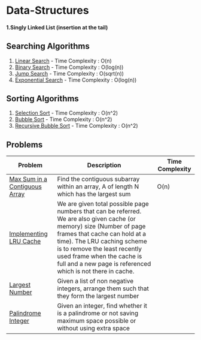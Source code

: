 # Data-Structures
<h4>1.Singly Linked List (insertion at the tail)</h4>

## Searching Algorithms
1. [Linear Search](searching-algorithms/LinearSearch.java) - Time Complexity : O(n)
2. [Binary Search](searching-algorithms/BinarySearch.java) - Time Complexity : O(log(n))
3. [Jump Search](searching-algorithms/JumpSearch.java) - Time Complexity : O(sqrt(n))
4. [Exponential Search](searching-algorithms/ExponentialSearch.java) - Time Complexity : O(log(n)) 

## Sorting Algorithms
1. [Selection Sort](sorting-algorithms/SelectionSort.java) - Time Complexity : O(n^2)
2. [Bubble Sort](sorting-algorithms/BubbleSort.java) - Time Complexity : O(n^2)
3. [Recursive Bubble Sort](sorting-algorithms/RecursiveBubbleSort.java) - Time Complexity : O(n^2)

## Problems

| Problem     | Description | Time Complexity|
|  ---        |     ----    |          ---  |
| [Max Sum in a Contiguous Array](problems/maxSum.java)      | Find the contiguous subarray within an array, A of length N which has the largest sum       | O(n)   |
| [Implementing LRU Cache](problems/LRUCache.java)   | We are given total possible page numbers that can be referred. We are also given cache (or memory) size (Number of page frames that cache can hold at a time). The LRU caching scheme is to remove the least recently used frame when the cache is full and a new page is referenced which is not there in cache.        |       |
| [Largest Number](problems/LargestNumber.java)      | Given a list of non negative integers, arrange them such that they form the largest number       |    |
| [Palindrome Integer](problems/PalindromeInteger.java)      | Given an integer, find whether it is a palindrome or not saving maximum space possible or without using extra space      |    |
